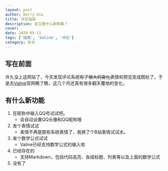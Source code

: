 ```yaml
---
layout: post
author: Berry Qiu
title: 评论指南
description: 这又是什么新鲜事？
cover: 
date: 2020-05-11
tags: ['指南', 'Valine', '评论']
category: 杂文
---
```


## 写在前面

许久没上这网站了，今天发现评论系统~~有了很大的变化~~表情和预览变成图标了，于是去[Valine](https://valine.js.org/)官网瞧了瞧，这几个月还真有很多翻天覆地的变化。

## 有什么新功能

1. 在昵称中输入QQ号试试吧。
   - 会自动设置QQ头像和QQ昵称哦
2. 发个表情试试
   - 表情不再是那些系统表情了，我换了个B站表情试试水。
3. 发个数学公式试试
   - Valine已经支持数学公式的输入啦
4. 已经存在的
   - 支持Markdown，包括代码高亮、各级标题、列表等以及上面的数学公式
5. 没有了
